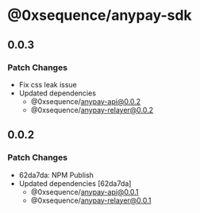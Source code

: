 # @0xsequence/anypay-sdk

## 0.0.3

### Patch Changes

- Fix css leak issue
- Updated dependencies
  - @0xsequence/anypay-api@0.0.2
  - @0xsequence/anypay-relayer@0.0.2

## 0.0.2

### Patch Changes

- 62da7da: NPM Publish
- Updated dependencies [62da7da]
  - @0xsequence/anypay-api@0.0.1
  - @0xsequence/anypay-relayer@0.0.1
